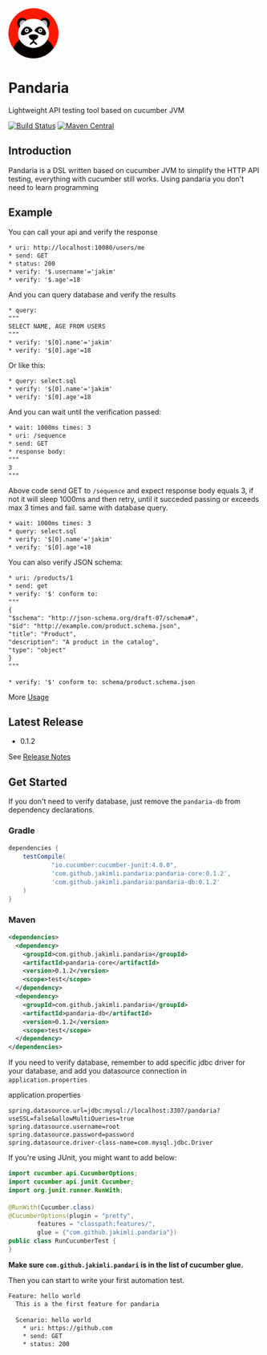 <a href="https://github.com/jakimli/pandaria">
  <img src="doc/pandaria.png?raw=true" width="100px">
</a>

Pandaria
========
Lightweight API testing tool based on cucumber JVM

[![Build Status](https://travis-ci.org/JakimLi/pandaria.svg?branch=master)](https://travis-ci.org/JakimLi/pandaria)
[![Maven Central](https://img.shields.io/maven-central/v/com.github.jakimli.pandaria/pandaria-core.svg?label=Maven%20Central)](https://search.maven.org/search?q=g:%22com.github.jakimli.pandaria%22%20AND%20a:%22pandaria-core%22)

Introduction
------------

Pandaria is a DSL written based on cucumber JVM to simplify the HTTP API testing, everything with cucumber still works.
Using pandaria you don't need to learn programming

Example
-------

You can call your api and verify the response
```gherkin
* uri: http://localhost:10080/users/me
* send: GET
* status: 200
* verify: '$.username'='jakim'
* verify: '$.age'=18
```

And you can query database and verify the results

```gherkin
* query:
"""
SELECT NAME, AGE FROM USERS
"""
* verify: '$[0].name'='jakim'
* verify: '$[0].age'=18
```

Or like this:

```gherkin
* query: select.sql
* verify: '$[0].name'='jakim'
* verify: '$[0].age'=18
```

And you can wait until the verification passed:
```gherkin
* wait: 1000ms times: 3
* uri: /sequence
* send: GET
* response body:
"""
3
"""
```
Above code send GET to `/sequence` and expect response body equals 3, if not it will sleep 1000ms and then retry,
until it succeded passing or exceeds max 3 times and fail. same with database query.

```gherkin
* wait: 1000ms times: 3
* query: select.sql
* verify: '$[0].name'='jakim'
* verify: '$[0].age'=18
```

You can also verify JSON schema:
```gherkin
* uri: /products/1
* send: get
* verify: '$' conform to:
"""
{
"$schema": "http://json-schema.org/draft-07/schema#",
"$id": "http://example.com/product.schema.json",
"title": "Product",
"description": "A product in the catalog",
"type": "object"
}
"""

* verify: '$' conform to: schema/product.schema.json
```

More [Usage](doc/usage.md)

Latest Release
--------------
* 0.1.2

See [Release Notes](doc/release_notes.md)


Get Started
-----------

If you don't need to verify database, just remove the `pandaria-db` from dependency declarations.

### Gradle
```groovy
dependencies {
    testCompile(
            "io.cucumber:cucumber-junit:4.0.0",
            'com.github.jakimli.pandaria:pandaria-core:0.1.2',
            'com.github.jakimli.pandaria:pandaria-db:0.1.2'
    )
}
```

### Maven
```xml
<dependencies>
  <dependency>
    <groupId>com.github.jakimli.pandaria</groupId>
    <artifactId>pandaria-core</artifactId>
    <version>0.1.2</version>
    <scope>test</scope>
  </dependency>
  <dependency>
    <groupId>com.github.jakimli.pandaria</groupId>
    <artifactId>pandaria-db</artifactId>
    <version>0.1.2</version>
    <scope>test</scope>
  </dependency>
</dependencies>
```

If you need to verify database, remember to add specific jdbc driver for your database, and add you datasource connection in
`application.properties`

application.properties
```
spring.datasource.url=jdbc:mysql://localhost:3307/pandaria?useSSL=false&allowMultiQueries=true
spring.datasource.username=root
spring.datasource.password=password
spring.datasource.driver-class-name=com.mysql.jdbc.Driver
```

If you're using JUnit, you might want to add below:
```java
import cucumber.api.CucumberOptions;
import cucumber.api.junit.Cucumber;
import org.junit.runner.RunWith;

@RunWith(Cucumber.class)
@CucumberOptions(plugin = "pretty",
        features = "classpath:features/",
        glue = {"com.github.jakimli.pandaria"})
public class RunCucumberTest {
}
```
**Make sure `com.github.jakimli.pandari` is in the list of cucumber glue.**

Then you can start to write your first automation test.
```gherkin
Feature: hello world
  This is a the first feature for pandaria

  Scenario: hello world
    * uri: https://github.com
    * send: GET
    * status: 200
```
